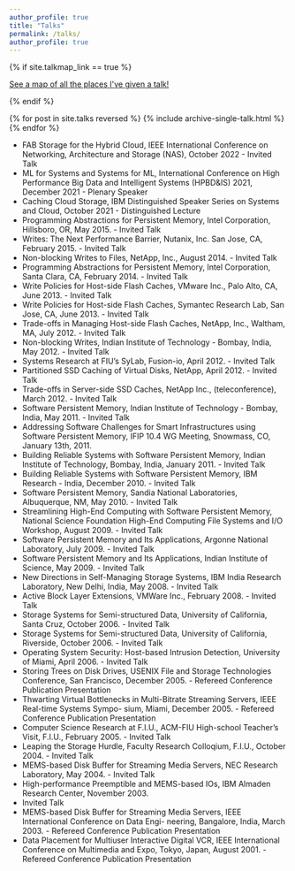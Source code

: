 ```yaml
---
author_profile: true
title: "Talks"
permalink: /talks/
author_profile: true
---
```



{% if site.talkmap_link == true %}

<p style="text-decoration:underline;"><a href="/talkmap.html">See a map of all the places I've given a talk!</a></p>

{% endif %}

{% for post in site.talks reversed %}
  {% include archive-single-talk.html %}
{% endfor %}

- FAB Storage for the Hybrid Cloud, IEEE International Conference on Networking, Architecture and Storage (NAS), October 2022 - Invited Talk
- ML for Systems and Systems for ML, International Conference on High Performance Big Data and Intelligent Systems (HPBD&IS) 2021, December 2021 - Plenary Speaker
- Caching Cloud Storage, IBM Distinguished Speaker Series on Systems and Cloud, October 2021 - Distinguished Lecture
- Programming Abstractions for Persistent Memory, Intel Corporation, Hillsboro, OR, May 2015. - Invited Talk
- Writes: The Next Performance Barrier, Nutanix, Inc. San Jose, CA, February 2015. - Invited Talk
- Non-blocking Writes to Files, NetApp, Inc., August 2014. - Invited Talk
- Programming Abstractions for Persistent Memory, Intel Corporation, Santa Clara, CA, February 2014. - Invited Talk
- Write Policies for Host-side Flash Caches, VMware Inc., Palo Alto, CA, June 2013. - Invited Talk
- Write Policies for Host-side Flash Caches, Symantec Research Lab, San Jose, CA, June 2013. - Invited
Talk
- Trade-offs in Managing Host-side Flash Caches, NetApp, Inc., Waltham, MA, July 2012. - Invited Talk
- Non-blocking Writes, Indian Institute of Technology - Bombay, India, May 2012. - Invited Talk
- Systems Research at FIU’s SyLab, Fusion-io, April 2012. - Invited Talk
- Partitioned SSD Caching of Virtual Disks, NetApp, April 2012. - Invited Talk
- Trade-offs in Server-side SSD Caches, NetApp Inc., (teleconference), March 2012. - Invited Talk
- Software Persistent Memory, Indian Institute of Technology - Bombay, India, May 2011. - Invited Talk
- Addressing Software Challenges for Smart Infrastructures using Software Persistent Memory, IFIP 10.4 WG Meeting, Snowmass, CO, January 13th, 2011.
- Building Reliable Systems with Software Persistent Memory, Indian Institute of Technology, Bombay, India, January 2011. - Invited Talk
- Building Reliable Systems with Software Persistent Memory, IBM Research - India, December 2010. - Invited Talk
- Software Persistent Memory, Sandia National Laboratories, Albuquerque, NM, May 2010. - Invited Talk
- Streamlining High-End Computing with Software Persistent Memory, National Science Foundation High-End Computing File Systems and I/O Workshop, August 2009. - Invited Talk
- Software Persistent Memory and Its Applications, Argonne National Laboratory, July 2009. - Invited Talk
- Software Persistent Memory and Its Applications, Indian Institute of Science, May 2009. - Invited Talk
- New Directions in Self-Managing Storage Systems, IBM India Research Laboratory, New Delhi, India, May 2008. - Invited Talk
- Active Block Layer Extensions, VMWare Inc., February 2008. - Invited Talk
- Storage Systems for Semi-structured Data, University of California, Santa Cruz, October 2006. - Invited
Talk
- Storage Systems for Semi-structured Data, University of California, Riverside, October 2006. - Invited Talk
- Operating System Security: Host-based Intrusion Detection, University of Miami, April 2006. - Invited Talk
- Storing Trees on Disk Drives, USENIX File and Storage Technologies Conference, San Francisco, December 2005. - Refereed Conference Publication Presentation
- Thwarting Virtual Bottlenecks in Multi-Bitrate Streaming Servers, IEEE Real-time Systems Sympo- sium, Miami, December 2005. - Refereed Conference Publication Presentation
- Computer Science Research at F.I.U., ACM-FIU High-school Teacher’s Visit, F.I.U., February 2005. - Invited Talk
- Leaping the Storage Hurdle, Faculty Research Colloqium, F.I.U., October 2004. - Invited Talk
- MEMS-based Disk Buffer for Streaming Media Servers, NEC Research Laboratory, May 2004. - Invited
Talk
- High-performance Preemptible and MEMS-based IOs, IBM Almaden Research Center, November 2003.
- Invited Talk
- MEMS-based Disk Buffer for Streaming Media Servers, IEEE International Conference on Data Engi-
neering, Bangalore, India, March 2003. - Refereed Conference Publication Presentation
- Data Placement for Multiuser Interactive Digital VCR, IEEE International Conference on Multimedia
and Expo, Tokyo, Japan, August 2001. - Refereed Conference Publication Presentation
